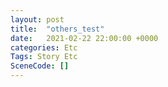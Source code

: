 ```yaml
---
layout: post
title:  "others_test"
date:   2021-02-22 22:00:00 +0000
categories: Etc
Tags: Story Etc
SceneCode: []
---
```

